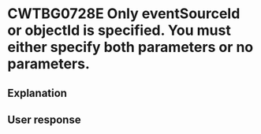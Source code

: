 # CWTBG0728E Only eventSourceId or objectId is specified. You must either specify both parameters or no parameters.

## Explanation

## User response